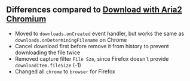 ## Differences compared to [Download with Aria2 Chromium](https://github.com/jc3213/download_with_aria2-chromium/blob/master/README.md)

- Moved to `downloads.onCreated` event handler, but works the same as `downloads.onDeterminingFilename` on Chrome
- Cancel download first before remove it from history to prevent downloading the file twice
- Removed capture filter `File Sze`, since Firefox doesn't provide `downloadItem.fileSize` (-1)
- Changed all `chrome` to `browser` for Firefox
